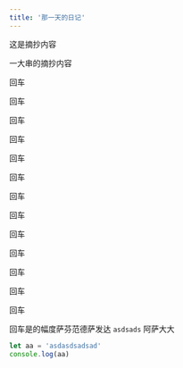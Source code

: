 ```yaml
---
title: '那一天的日记'
---
```

这是摘抄内容

一大串的摘抄内容

回车

回车

回车

回车

回车

回车

回车

回车

回车

回车

回车

回车

回车

回车是的幅度萨芬范德萨发达 `asdsads` 阿萨大大


<!-- more -->
```javascript
let aa = 'asdasdsadsad'
console.log(aa)
```
